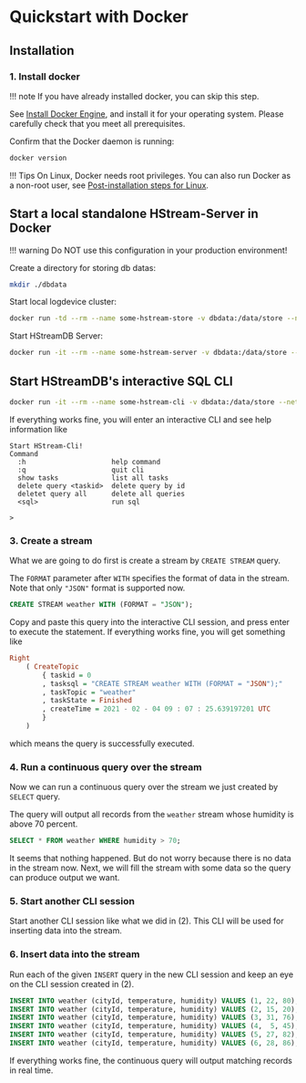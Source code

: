 Quickstart with Docker
======================

## Installation

### 1. Install docker

!!! note
    If you have already installed docker, you can skip this step.

See [Install Docker Engine](https://docs.docker.com/engine/install/),
and install it for your operating system. Please carefully check that you
meet all prerequisites.

Confirm that the Docker daemon is running:

```sh
docker version
```

!!! Tips
    On Linux, Docker needs root privileges. You can also run Docker as
    a non-root user, see [Post-installation steps for Linux][non-root-docker].


## Start a local standalone HStream-Server in Docker

!!! warning
    Do NOT use this configuration in your production environment!

Create a directory for storing db datas:

```sh
mkdir ./dbdata
```

Start local logdevice cluster:

```sh
docker run -td --rm --name some-hstream-store -v dbdata:/data/store --network host hstreamdb/logdevice ld-dev-cluster --root /data/store --use-tcp
```

Start HStreamDB Server:

```sh
docker run -it --rm --name some-hstream-server -v dbdata:/data/store --network host hstreamdb/hstream hstream-server --port 6570 -l /data/store/logdevice.conf
```


## Start HStreamDB's interactive SQL CLI

```sh
docker run -it --rm --name some-hstream-cli -v dbdata:/data/store --network host hstreamdb/hstream hstream-client --host some-hstream-server --port 6570
```

If everything works fine, you will enter an interactive CLI and see help information like

```
Start HStream-Cli!
Command
  :h                     help command
  :q                     quit cli
  show tasks             list all tasks
  delete query <taskid>  delete query by id
  deletet query all      delete all queries
  <sql>                  run sql

>
```

### 3. Create a stream

What we are going to do first is create a stream by `CREATE STREAM` query.

The `FORMAT` parameter after `WITH` specifies the format of data in the stream. Note that only `"JSON"` format is supported now.

```sql
CREATE STREAM weather WITH (FORMAT = "JSON");
```

Copy and paste this query into the interactive CLI session, and press enter to execute the statement. If everything works fine, you will get something like

```Haskell
Right
    ( CreateTopic
        { taskid = 0
        , tasksql = "CREATE STREAM weather WITH (FORMAT = "JSON");"
        , taskTopic = "weather"
        , taskState = Finished
        , createTime = 2021 - 02 - 04 09 : 07 : 25.639197201 UTC
        }
    )
```
which means the query is successfully executed.


### 4. Run a continuous query over the stream

Now we can run a continuous query over the stream we just created by `SELECT` query.

The query will output all records from the `weather` stream whose humidity is above 70 percent.

```sql
SELECT * FROM weather WHERE humidity > 70;
```

It seems that nothing happened. But do not worry because there is no data in the stream now. Next, we will fill the stream with some data so the query can produce output we want.

### 5. Start another CLI session

Start another CLI session like what we did in (2). This CLI will be used for inserting data into the stream.

### 6. Insert data into the stream

Run each of the given `INSERT` query in the new CLI session and keep an eye on the CLI session created in (2).

```sql
INSERT INTO weather (cityId, temperature, humidity) VALUES (1, 22, 80);
INSERT INTO weather (cityId, temperature, humidity) VALUES (2, 15, 20);
INSERT INTO weather (cityId, temperature, humidity) VALUES (3, 31, 76);
INSERT INTO weather (cityId, temperature, humidity) VALUES (4,  5, 45);
INSERT INTO weather (cityId, temperature, humidity) VALUES (5, 27, 82);
INSERT INTO weather (cityId, temperature, humidity) VALUES (6, 28, 86);
```

If everything works fine, the continuous query will output matching records in real time.




[non-root-docker]: https://docs.docker.com/engine/install/linux-postinstall/#manage-docker-as-a-non-root-user
